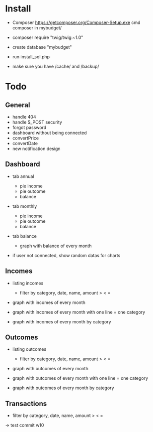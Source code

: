 # Install
- Composer
https://getcomposer.org/Composer-Setup.exe
cmd composer in mybudget/

- composer require "twig/twig:~1.0"

- create database "mybudget"

- run install_sql.php

- make sure you have /cache/ and /backup/

# Todo
## General
- handle 404
- handle $_POST security
- forgot password
- dashboard without being connected
- convertPrice
- convertDate
- new notification design

## Dashboard
- tab annual
    - pie income
    - pie outcome
    - balance

- tab monthly
    - pie income
    - pie outcome
    - balance

- tab balance
    - graph with balance of every month

- if user not connected, show random datas for charts

## Incomes
- listing incomes
    - filter by category, date, name, amount > < =

- graph with incomes of every month

- graph with incomes of every month with one line = one category

- graph with incomes of every month by category

## Outcomes
- listing outcomes
    - filter by category, date, name, amount > < =

- graph with outcomes of every month

- graph with outcomes of every month with one line = one category

- graph with outcomes of every month by category

## Transactions
- filter by category, date, name, amount > < =


-> test commit w10

